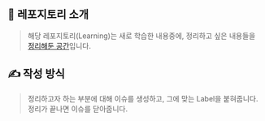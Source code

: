 ## :wave: 레포지토리 소개
> 해당 레포지토리(Learning)는 새로 학습한 내용중에, 정리하고 싶은 내용들을 [정리해둔 공간](https://github.com/SeoMiYoung/Learning/issues?q=is%3Aissue+is%3Aclosed)입니다.

## :writing_hand: 작성 방식
> 정리하고자 하는 부분에 대해 이슈를 생성하고, 그에 맞는 Label을 붙혀줍니다.<br/>
> 정리가 끝나면 이슈를 닫아줍니다.
